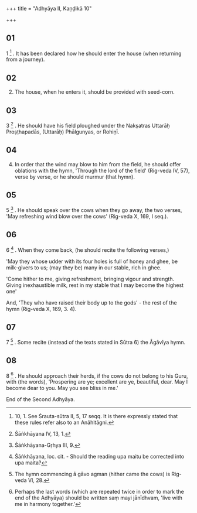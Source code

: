 +++
title = "Adhyāya II, Kaṇḍikā 10"

+++
## 01
1 [^1] . It has been declared how he should enter the house (when returning from a journey).

## 02
2. The house, when he enters it, should be provided with seed-corn.

## 03
3 [^2] . He should have his field ploughed under the Nakṣatras Uttarāḥ Proṣṭhapadās, (Uttarāḥ) Phālgunyas, or Rohiṇī.

## 04
4. In order that the wind may blow to him from the field, he should offer oblations with the hymn, 'Through the lord of the field' (Rig-veda IV, 57), verse by verse, or he should murmur (that hymn).

## 05
5 [^3] . He should speak over the cows when they go away, the two verses, 'May refreshing wind blow over the cows' (Rig-veda X, 169, I seq.).

## 06
6 [^4] . When they come back, (he should recite the following verses,)

'May they whose udder with its four holes is full of honey and ghee, be milk-givers to us; (may they be) many in our stable, rich in ghee.

'Come hither to me, giving refreshment, bringing vigour and strength. Giving inexhaustible milk, rest in my stable that I may become the highest one'

And, 'They who have raised their body up to the gods' - the rest of the hymn (Rig-veda X, 169, 3. 4).

## 07
7 [^5] . Some recite (instead of the texts stated in Sūtra 6) the Āgāvīya hymn.

## 08
8 [^6] . He should approach their herds, if the cows do not belong to his Guru, with (the words), 'Prospering are ye; excellent are ye, beautiful, dear. May I become dear to you. May you see bliss in me.'

End of the Second Adhyāya.



[^1]:  10, 1. See Śrauta-sūtra II, 5, 17 seqq. It is there expressly stated that these rules refer also to an Anāhitāgni.

[^2]:  Śāṅkhāyana IV, 13, 1.

[^3]:  Śāṅkhāyana-Gṛhya III, 9.

[^4]:  Śāṅkhāyana, loc. cit. - Should the reading upa maitu be corrected into upa maita?

[^5]:  The hymn commencing ā gāvo agman (hither came the cows) is Rig-veda VI, 28.

[^6]:  Perhaps the last words (which are repeated twice in order to mark the end of the Adhyāya) should be written saṃ mayi jānīdhvam, 'live with me in harmony together.'